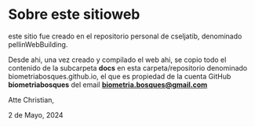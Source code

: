 # Sobre este sitioweb

este sitio fue creado en el repositorio personal de cseljatib, denominado
pellinWebBuilding.

Desde ahi, una vez creado y compilado el web ahi, se copio todo el contenido
de la subcarpeta **docs** en esta carpeta/repositorio denominado biometriabosques.github.io,
el que es propiedad de la cuenta GitHub **biometriabosques** del email **biometria.bosques@gmail.com**


Atte
Christian,

2 de Mayo, 2024

